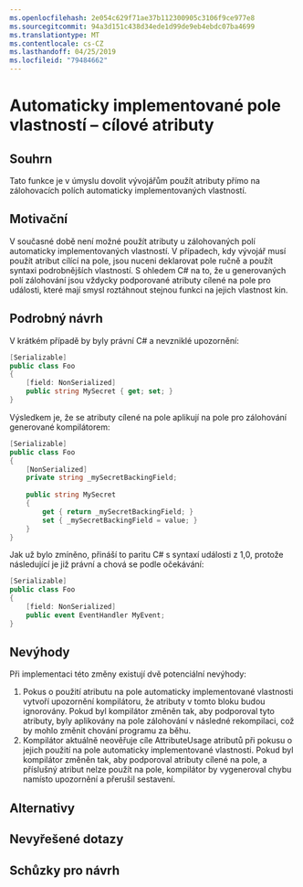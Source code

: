 ```yaml
---
ms.openlocfilehash: 2e054c629f71ae37b112300905c3106f9ce977e8
ms.sourcegitcommit: 94a3d151c438d34ede1d99de9eb4ebdc07ba4699
ms.translationtype: MT
ms.contentlocale: cs-CZ
ms.lasthandoff: 04/25/2019
ms.locfileid: "79484662"
---
```

# <a name="auto-implemented-property-field-targeted-attributes"></a>Automaticky implementované pole vlastností – cílové atributy

## <a name="summary"></a>Souhrn
[summary]: #summary

Tato funkce je v úmyslu dovolit vývojářům použít atributy přímo na zálohovacích polích automaticky implementovaných vlastností.

## <a name="motivation"></a>Motivační
[motivation]: #motivation

V současné době není možné použít atributy u zálohovaných polí automaticky implementovaných vlastností.  V případech, kdy vývojář musí použít atribut cílící na pole, jsou nuceni deklarovat pole ručně a použít syntaxi podrobnějších vlastností.  S ohledem C# na to, že u generovaných polí zálohování jsou vždycky podporované atributy cílené na pole pro události, které mají smysl roztáhnout stejnou funkci na jejich vlastnost kin.

## <a name="detailed-design"></a>Podrobný návrh
[design]: #detailed-design

V krátkém případě by byly právní C# a nevzniklé upozornění:

```csharp
[Serializable]
public class Foo 
{
    [field: NonSerialized]
    public string MySecret { get; set; }
}
```

Výsledkem je, že se atributy cílené na pole aplikují na pole pro zálohování generované kompilátorem:

```csharp
[Serializable]
public class Foo 
{
    [NonSerialized]
    private string _mySecretBackingField;
    
    public string MySecret
    {
        get { return _mySecretBackingField; }
        set { _mySecretBackingField = value; }
    }
}
```

Jak už bylo zmíněno, přináší to paritu C# s syntaxí události z 1,0, protože následující je již právní a chová se podle očekávání:

```csharp
[Serializable]
public class Foo
{
    [field: NonSerialized]
    public event EventHandler MyEvent;
}
```

## <a name="drawbacks"></a>Nevýhody
[drawbacks]: #drawbacks

Při implementaci této změny existují dvě potenciální nevýhody:

1. Pokus o použití atributu na pole automaticky implementované vlastnosti vytvoří upozornění kompilátoru, že atributy v tomto bloku budou ignorovány.  Pokud byl kompilátor změněn tak, aby podporoval tyto atributy, byly aplikovány na pole zálohování v následné rekompilaci, což by mohlo změnit chování programu za běhu.
1. Kompilátor aktuálně neověřuje cíle AttributeUsage atributů při pokusu o jejich použití na pole automaticky implementované vlastnosti.  Pokud byl kompilátor změněn tak, aby podporoval atributy cílené na pole, a příslušný atribut nelze použít na pole, kompilátor by vygeneroval chybu namísto upozornění a přerušil sestavení.

## <a name="alternatives"></a>Alternativy
[alternatives]: #alternatives

## <a name="unresolved-questions"></a>Nevyřešené dotazy
[unresolved]: #unresolved-questions

## <a name="design-meetings"></a>Schůzky pro návrh
